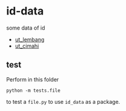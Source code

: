 # id-data
some data of id

+ [ut_lembang](tests/ut_lembang.py)
+ [ut_cimahi](tests/ut_cimahi.py)


## test
Perform in this folder

```shell
python -m tests.file
```

to test a `file.py` to use `id_data` as a package.
